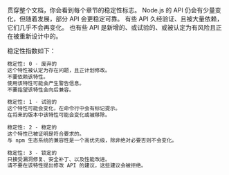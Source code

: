 
<!--type=misc-->

贯穿整个文档，你会看到每个章节的稳定性标志。
Node.js 的 API 仍会有少量变化，但随着发展，部分 API 会更稳定可靠。
有些 API 久经验证、且被大量依赖，它们几乎不会再变化。
也有些 API 是新增的、或试验的、或被认定为有风险且正在被重新设计中的。

稳定性指数如下：

```txt
稳定性: 0 - 废弃的
这个特性被认定为存在问题，且正计划修改。
不要依赖该特性。
使用该特性可能会产生警告信息。
不要指望该特性会向后兼容。
```

```txt
稳定性: 1 - 试验的
这个特性可能会变化，在命令行中会有标记提示。
在将来的版本中该特性可能会变化或被移除。
```

```txt
稳定性: 2 - 稳定的
这个特性已被证明是符合要求的。
与 npm 生态系统的兼容性是一个高优先级，除非绝对必要否则不会变化。
```

```txt
稳定性: 3 - 锁定的
只接受漏洞修复、安全补丁、以及性能改进。
请不要在该特性提出修改 API 的建议，这些建议会被拒绝。
```

